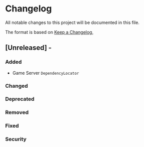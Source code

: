 # Changelog
All notable changes to this project will be documented in this file.

The format is based on [Keep a Changelog](https://keepachangelog.com/en/1.0.0/),

## [Unreleased] - <date>
### Added
- Game Server `DependencyLocator`

### Changed
### Deprecated
### Removed
### Fixed
### Security
